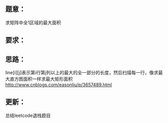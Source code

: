 ## 题意：
求矩阵中全1区域的最大面积

## 要求：


## 思路：
line[i][j]表示第i行第j列以上的最大的全一部分的长度，然后扫描每一行，像求最大直方图面积一样求最大矩形面积
http://www.cnblogs.com/easonliu/p/3657489.html

## 更新：
总结leetcode退栈题目

